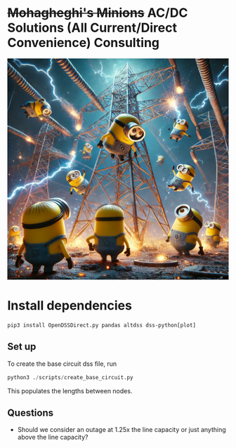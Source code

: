 # ~~Mohagheghi's Minions~~ AC/DC Solutions (All Current/Direct Convenience) Consulting

![minions](./minions.webp)

# Install dependencies
```
pip3 install OpenDSSDirect.py pandas altdss dss-python[plot]
```

## Set up
To create the base circuit dss file, run 
```python
python3 ./scripts/create_base_circuit.py
```

This populates the lengths between nodes.

## Questions
- Should we consider an outage at 1.25x the line capacity or just anything above the line capacity?